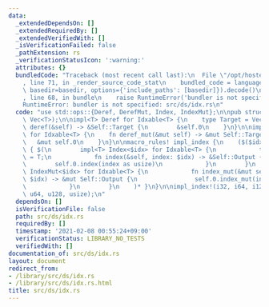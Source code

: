 ```yaml
---
data:
  _extendedDependsOn: []
  _extendedRequiredBy: []
  _extendedVerifiedWith: []
  _isVerificationFailed: false
  _pathExtension: rs
  _verificationStatusIcon: ':warning:'
  attributes: {}
  bundledCode: "Traceback (most recent call last):\n  File \"/opt/hostedtoolcache/Python/3.9.4/x64/lib/python3.9/site-packages/onlinejudge_verify/documentation/build.py\"\
    , line 71, in _render_source_code_stat\n    bundled_code = language.bundle(stat.path,\
    \ basedir=basedir, options={'include_paths': [basedir]}).decode()\n  File \"/opt/hostedtoolcache/Python/3.9.4/x64/lib/python3.9/site-packages/onlinejudge_verify/languages/user_defined.py\"\
    , line 68, in bundle\n    raise RuntimeError('bundler is not specified: {}'.format(path.as_posix()))\n\
    RuntimeError: bundler is not specified: src/ds/idx.rs\n"
  code: "use std::ops::{Deref, DerefMut, Index, IndexMut};\n\npub struct Idxable<T>(pub\
    \ Vec<T>);\n\nimpl<T> Deref for Idxable<T> {\n    type Target = Vec<T>;\n    fn\
    \ deref(&self) -> &Self::Target {\n        &self.0\n    }\n}\n\nimpl<T> DerefMut\
    \ for Idxable<T> {\n    fn deref_mut(&mut self) -> &mut Self::Target {\n     \
    \   &mut self.0\n    }\n}\n\nmacro_rules! impl_index {\n    ($($idx:ty),*) =>\
    \ { $(\n        impl<T> Index<$idx> for Idxable<T> {\n            type Output\
    \ = T;\n            fn index(&self, index: $idx) -> &Self::Output {\n        \
    \        self.0.index(index as usize)\n            }\n        }\n        impl<T>\
    \ IndexMut<$idx> for Idxable<T> {\n            fn index_mut(&mut self, index:\
    \ $idx) -> &mut Self::Output {\n                self.0.index_mut(index as usize)\n\
    \            }\n        }\n    )* }\n}\n\nimpl_index!(i32, i64, i128, isize, u32,\
    \ u64, u128, usize);\n"
  dependsOn: []
  isVerificationFile: false
  path: src/ds/idx.rs
  requiredBy: []
  timestamp: '2021-02-08 00:55:24+09:00'
  verificationStatus: LIBRARY_NO_TESTS
  verifiedWith: []
documentation_of: src/ds/idx.rs
layout: document
redirect_from:
- /library/src/ds/idx.rs
- /library/src/ds/idx.rs.html
title: src/ds/idx.rs
---
```

